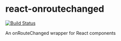 # react-onroutechanged
[![Build Status](https://travis-ci.org/space-fe/react-onroutechanged.svg?branch=master)](https://travis-ci.org/space-fe/react-onroutechanged)

An onRouteChanged wrapper for React components
